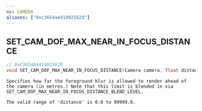 ```yaml
---
ns: CAMERA
aliases: ["0xc3654a441402562d"]
---
```

## SET_CAM_DOF_MAX_NEAR_IN_FOCUS_DISTANCE

```c
// 0xC3654A441402562D
void SET_CAM_DOF_MAX_NEAR_IN_FOCUS_DISTANCE(Camera camera, float distance);
```

```
Specifies how far the foreground blur is allowed to render ahead of the camera (in metres.) Note that this limit is blended in via SET_CAM_DOF_MAX_NEAR_IN_FOCUS_DISTANCE_BLEND_LEVEL.

The valid range of 'distance' is 0.0 to 99999.0.
```

